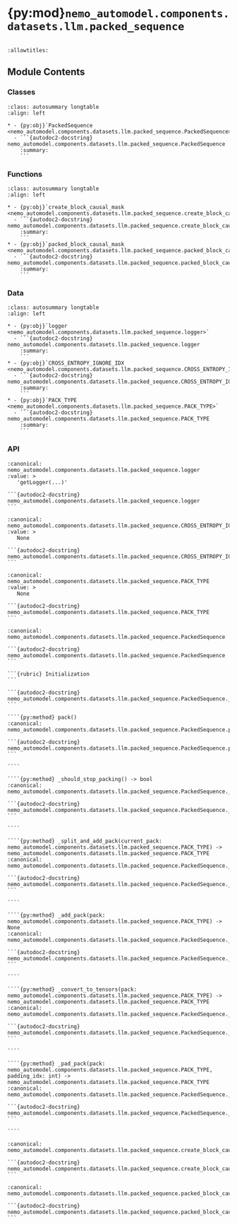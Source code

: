 # {py:mod}`nemo_automodel.components.datasets.llm.packed_sequence`

```{py:module} nemo_automodel.components.datasets.llm.packed_sequence
```

```{autodoc2-docstring} nemo_automodel.components.datasets.llm.packed_sequence
:allowtitles:
```

## Module Contents

### Classes

````{list-table}
:class: autosummary longtable
:align: left

* - {py:obj}`PackedSequence <nemo_automodel.components.datasets.llm.packed_sequence.PackedSequence>`
  - ```{autodoc2-docstring} nemo_automodel.components.datasets.llm.packed_sequence.PackedSequence
    :summary:
    ```
````

### Functions

````{list-table}
:class: autosummary longtable
:align: left

* - {py:obj}`create_block_causal_mask <nemo_automodel.components.datasets.llm.packed_sequence.create_block_causal_mask>`
  - ```{autodoc2-docstring} nemo_automodel.components.datasets.llm.packed_sequence.create_block_causal_mask
    :summary:
    ```
* - {py:obj}`packed_block_causal_mask <nemo_automodel.components.datasets.llm.packed_sequence.packed_block_causal_mask>`
  - ```{autodoc2-docstring} nemo_automodel.components.datasets.llm.packed_sequence.packed_block_causal_mask
    :summary:
    ```
````

### Data

````{list-table}
:class: autosummary longtable
:align: left

* - {py:obj}`logger <nemo_automodel.components.datasets.llm.packed_sequence.logger>`
  - ```{autodoc2-docstring} nemo_automodel.components.datasets.llm.packed_sequence.logger
    :summary:
    ```
* - {py:obj}`CROSS_ENTROPY_IGNORE_IDX <nemo_automodel.components.datasets.llm.packed_sequence.CROSS_ENTROPY_IGNORE_IDX>`
  - ```{autodoc2-docstring} nemo_automodel.components.datasets.llm.packed_sequence.CROSS_ENTROPY_IGNORE_IDX
    :summary:
    ```
* - {py:obj}`PACK_TYPE <nemo_automodel.components.datasets.llm.packed_sequence.PACK_TYPE>`
  - ```{autodoc2-docstring} nemo_automodel.components.datasets.llm.packed_sequence.PACK_TYPE
    :summary:
    ```
````

### API

````{py:data} logger
:canonical: nemo_automodel.components.datasets.llm.packed_sequence.logger
:value: >
   'getLogger(...)'

```{autodoc2-docstring} nemo_automodel.components.datasets.llm.packed_sequence.logger
```

````

````{py:data} CROSS_ENTROPY_IGNORE_IDX
:canonical: nemo_automodel.components.datasets.llm.packed_sequence.CROSS_ENTROPY_IGNORE_IDX
:value: >
   None

```{autodoc2-docstring} nemo_automodel.components.datasets.llm.packed_sequence.CROSS_ENTROPY_IGNORE_IDX
```

````

````{py:data} PACK_TYPE
:canonical: nemo_automodel.components.datasets.llm.packed_sequence.PACK_TYPE
:value: >
   None

```{autodoc2-docstring} nemo_automodel.components.datasets.llm.packed_sequence.PACK_TYPE
```

````

`````{py:class} PackedSequence(dataset, split, packed_sequence_size, split_across_pack=False, max_packs=None)
:canonical: nemo_automodel.components.datasets.llm.packed_sequence.PackedSequence

```{autodoc2-docstring} nemo_automodel.components.datasets.llm.packed_sequence.PackedSequence
```

```{rubric} Initialization
```

```{autodoc2-docstring} nemo_automodel.components.datasets.llm.packed_sequence.PackedSequence.__init__
```

````{py:method} pack()
:canonical: nemo_automodel.components.datasets.llm.packed_sequence.PackedSequence.pack

```{autodoc2-docstring} nemo_automodel.components.datasets.llm.packed_sequence.PackedSequence.pack
```

````

````{py:method} _should_stop_packing() -> bool
:canonical: nemo_automodel.components.datasets.llm.packed_sequence.PackedSequence._should_stop_packing

```{autodoc2-docstring} nemo_automodel.components.datasets.llm.packed_sequence.PackedSequence._should_stop_packing
```

````

````{py:method} _split_and_add_pack(current_pack: nemo_automodel.components.datasets.llm.packed_sequence.PACK_TYPE) -> nemo_automodel.components.datasets.llm.packed_sequence.PACK_TYPE
:canonical: nemo_automodel.components.datasets.llm.packed_sequence.PackedSequence._split_and_add_pack

```{autodoc2-docstring} nemo_automodel.components.datasets.llm.packed_sequence.PackedSequence._split_and_add_pack
```

````

````{py:method} _add_pack(pack: nemo_automodel.components.datasets.llm.packed_sequence.PACK_TYPE) -> None
:canonical: nemo_automodel.components.datasets.llm.packed_sequence.PackedSequence._add_pack

```{autodoc2-docstring} nemo_automodel.components.datasets.llm.packed_sequence.PackedSequence._add_pack
```

````

````{py:method} _convert_to_tensors(pack: nemo_automodel.components.datasets.llm.packed_sequence.PACK_TYPE) -> nemo_automodel.components.datasets.llm.packed_sequence.PACK_TYPE
:canonical: nemo_automodel.components.datasets.llm.packed_sequence.PackedSequence._convert_to_tensors

```{autodoc2-docstring} nemo_automodel.components.datasets.llm.packed_sequence.PackedSequence._convert_to_tensors
```

````

````{py:method} _pad_pack(pack: nemo_automodel.components.datasets.llm.packed_sequence.PACK_TYPE, padding_idx: int) -> nemo_automodel.components.datasets.llm.packed_sequence.PACK_TYPE
:canonical: nemo_automodel.components.datasets.llm.packed_sequence.PackedSequence._pad_pack

```{autodoc2-docstring} nemo_automodel.components.datasets.llm.packed_sequence.PackedSequence._pad_pack
```

````

`````

````{py:function} create_block_causal_mask(seq_lens: list[torch.Tensor]) -> torch.Tensor
:canonical: nemo_automodel.components.datasets.llm.packed_sequence.create_block_causal_mask

```{autodoc2-docstring} nemo_automodel.components.datasets.llm.packed_sequence.create_block_causal_mask
```
````

````{py:function} packed_block_causal_mask(seq_lens: list[torch.Tensor])
:canonical: nemo_automodel.components.datasets.llm.packed_sequence.packed_block_causal_mask

```{autodoc2-docstring} nemo_automodel.components.datasets.llm.packed_sequence.packed_block_causal_mask
```
````
